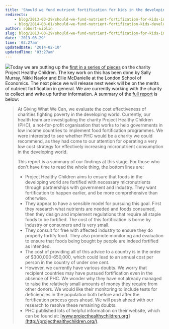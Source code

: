 ```yaml
---
title: 'Should we fund nutrient fortification for kids in the developing world?'
redirects:
    - blog/2013-03-29/should-we-fund-nutrient-fortification-for-kids-in-the-developing-world
    - blog/2014-03-01/should-we-fund-nutrient-fortification-kids-developing-world
author: robert-wiblin
slug: blog/2013-03-29/should-we-fund-nutrient-fortification-for-kids-in-the-developing-world
date: '2013-03-29'
time: '03:27am'
updatedDate: '2014-02-10'
updatedTime: '03:27am'
---
```

![](http://www.idealist.org/images/uploads/f4/f49bb3aa-381e-4034-b138-4e4b9e5b96fb-m.jpg)Today we are putting up the [first in a series of pieces](/files/phc_writeup_march20.pdf) on the charity Project Healthy Children. The key work on this has been done by Sally Murray, Nikki Naylor and Ellie McDanielle at the London School of Economics. The next piece we will release next week will be on the merits of nutrient fortification in general. We are currently working with the charity to collect and write up further information. A summary of the [full report](/files/phc_writeup_march20.pdf) is below:

> At Giving What We Can, we evaluate the cost effectiveness of charities fighting poverty in the developing world. Currently, our health team are investigating the charity Project Healthy Children (PHC), a not-for-profit organisation that works to help governments in low income countries to implement food fortification programmes. We were interested to see whether PHC would be a charity we could recommend, as they had come to our attention for operating a very low cost strategy for effectively increasing micronutrient consumption in the developing world.
> 
> This report is a summary of our findings at this stage. For those who don't have time to read the whole thing, the bottom lines are:
> 
> *   Project Healthy Children aims to ensure that foods in the developing world are fortified with necessary micronutrients through partnerships with government and industry. They want fortification to happen earlier, and be more comprehensive than otherwise.
> *   They appear to have a sensible model for pursuing this goal. First they research what nutrients are needed and foods consumed, then they design and implement regulations that require all staple foods to be fortified. The cost of this fortification is borne by industry or consumers and is very small.
> *   They consult for free with affected industry to ensure they do properly fortify food. They also promote monitoring and evaluation to ensure that foods being bought by people are indeed fortified as intended.
> *   The cost of providing all of this advice to a country is in the order of $300,000-650,000, which could lead to an annual cost per person in the country of under one cent.
> *   However, we currently have various doubts. We worry that recipient countries may have pursued fortification even in the absence of PHC. We wonder why they have not already managed to raise the relatively small amounts of money they require from other donors. We would like their monitoring to include tests for deficiencies in the population both before and after the fortification process goes ahead. We will push ahead with our research to resolve these remaining doubts.
> *   PHC published lots of helpful information on their website, which can be found at: [www.projecthealthychildren.org](http://projecthealthychildren.org/).